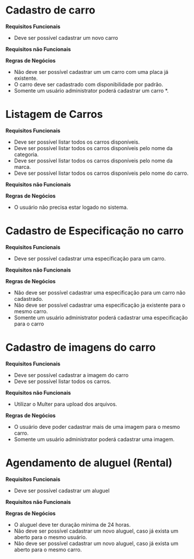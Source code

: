 # Cadastro de carro

**Requisitos Funcionais**

- Deve ser possível cadastrar um novo carro

**Requisitos não Funcionais**

**Regras de Negócios**

- Não deve ser possível cadastrar um um carro com uma placa já existente.
- O carro deve ser cadastrado com disponibilidade por padrão.
- Somente um usuário administrator poderá cadastrar um carro \*.

# Listagem de Carros

**Requisitos Funcionais**

- Deve ser possível listar todos os carros disponíveis.
- Deve ser possível listar todos os carros disponíveis pelo nome da categoria.
- Deve ser possível listar todos os carros disponíveis pelo nome da marca.
- Deve ser possível listar todos os carros disponíveis pelo nome do carro.

**Requisitos não Funcionais**

**Regras de Negócios**

- O usuário não precisa estar logado no sistema.

# Cadastro de Especificação no carro

**Requisitos Funcionais**

- Deve ser possível cadastrar uma especificação para um carro.

**Requisitos não Funcionais**

**Regras de Negócios**

- Não deve ser possível cadastrar uma especificação para um carro não cadastrado.
- Não deve ser possível cadastrar uma especificação ja existente para o mesmo carro.
- Somente um usuário administrator poderá cadastrar uma especificação para o carro

# Cadastro de imagens do carro

**Requisitos Funcionais**

- Deve ser possível cadastrar a imagem do carro
- Deve ser possível listar todos os carros.

**Requisitos não Funcionais**

- Utilizar o Multer para upload dos arquivos.

**Regras de Negócios**

- O usuário deve poder cadastrar mais de uma imagem para o mesmo carro.
- Somente um usuário administrator poderá cadastrar uma imagem.

# Agendamento de aluguel (Rental)

**Requisitos Funcionais**

- Deve ser possível cadastrar um aluguel

**Requisitos não Funcionais**

**Regras de Negócios**

- O aluguel deve ter duração mínima de 24 horas.
- Não deve ser possível cadastrar um novo aluguel, caso já exista um aberto para o mesmo usuário.
- Não deve ser possível cadastrar um novo aluguel, caso já exista um aberto para o mesmo carro.
